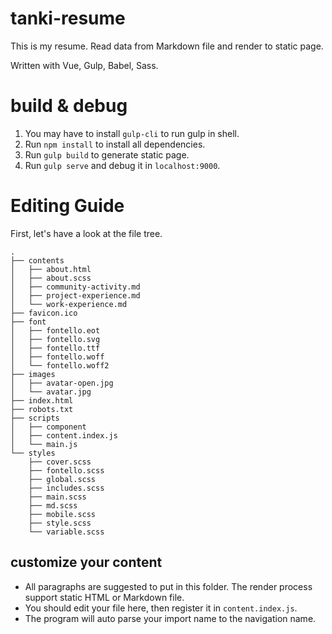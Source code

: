# tanki-resume
This is my resume. Read data from Markdown file and render to static page.

Written with Vue, Gulp, Babel, Sass.

# build & debug
1. You may have to install `gulp-cli` to run gulp in shell.
1. Run `npm install` to install all dependencies.
1. Run `gulp build` to generate static page.
1. Run `gulp serve` and debug it in `localhost:9000`.

# Editing Guide
First, let's have a look at the file tree.
```
.
├── contents
│   ├── about.html
│   ├── about.scss
│   ├── community-activity.md
│   ├── project-experience.md
│   └── work-experience.md
├── favicon.ico
├── font
│   ├── fontello.eot
│   ├── fontello.svg
│   ├── fontello.ttf
│   ├── fontello.woff
│   └── fontello.woff2
├── images
│   ├── avatar-open.jpg
│   └── avatar.jpg
├── index.html
├── robots.txt
├── scripts
│   ├── component
│   ├── content.index.js
│   └── main.js
└── styles
    ├── cover.scss
    ├── fontello.scss
    ├── global.scss
    ├── includes.scss
    ├── main.scss
    ├── md.scss
    ├── mobile.scss
    ├── style.scss
    └── variable.scss
```
## customize your content
* All paragraphs are suggested to put in this folder. The render process support static HTML or Markdown file.
* You should edit your file here, then register it in `content.index.js`.
* The program will auto parse your import name to the navigation name.
